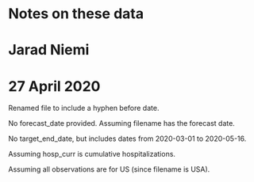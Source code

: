 # Notes on these data
# Jarad Niemi
# 27 April 2020

Renamed file to include a hyphen before date.

No forecast_date provided. Assuming filename has the forecast date.

No target_end_date, but includes dates from 2020-03-01 to 2020-05-16.

Assuming hosp_curr is cumulative hospitalizations.

Assuming all observations are for US (since filename is USA).
